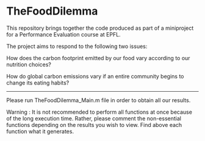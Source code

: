 # TheFoodDilemma
This repository brings together the code produced as part of a miniproject for a Performance Evaluation course at EPFL.

The project aims to respond to the following two issues:

How does the carbon footprint emitted by our food vary according to our nutrition choices? 

How do global carbon emissions vary if an entire community begins to change its eating habits?

______________________________________________________________________________________________________________________________

Please run TheFoodDilemma_Main.m file in order to obtain all our results.

Warning :
It is not recommended to perform all functions at once because of the long execution time. 
Rather, please comment the non-essential functions depending on the results you wish to view.
Find above each function what it generates.
